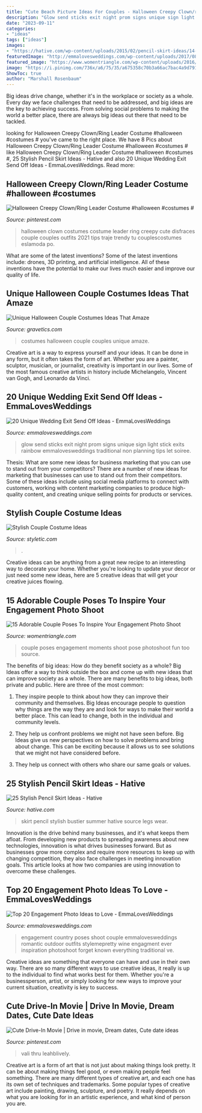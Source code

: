 ```yaml
---
title: "Cute Beach Picture Ideas For Couples - Halloween Creepy Clown/ring Leader Costume #halloween #costumes #"
description: "Glow send sticks exit night prom signs unique sign light stick exits rainbow emmalovesweddings traditional non planning tips let soiree"
date: "2023-09-11"
categories:
- "ideas"
tags: ["ideas"]
images:
- "https://hative.com/wp-content/uploads/2015/02/pencil-skirt-ideas/14-stylish-pencil-skirt-ideas.jpg"
featuredImage: "http://emmalovesweddings.com/wp-content/uploads/2017/08/wedding-night-send-off-ideas-with-glow-sticks.jpg"
featured_image: "https://www.womentriangle.com/wp-content/uploads/2016/07/chilling-moments.jpg"
image: "https://i.pinimg.com/736x/a6/75/35/a675358c70b3a66ac7bac4a9d79170a8.jpg"
ShowToc: true
author: "Marshall Rosenbaum"
---
```



Big ideas drive change, whether it's in the workplace or society as a whole. Every day we face challenges that need to be addressed, and big ideas are the key to achieving success. From solving social problems to making the world a better place, there are always big ideas out there that need to be tackled.

	

		
looking for Halloween Creepy Clown/Ring Leader Costume #halloween #costumes # you've came to the right place. We have 8 Pics about Halloween Creepy Clown/Ring Leader Costume #halloween #costumes # like Halloween Creepy Clown/Ring Leader Costume #halloween #costumes #, 25 Stylish Pencil Skirt Ideas - Hative and also 20 Unique Wedding Exit Send Off Ideas - EmmaLovesWeddings. Read more:
		
    
## Halloween Creepy Clown/Ring Leader Costume #halloween #costumes #

<img loading=lazy src="https://i.pinimg.com/736x/3e/03/d9/3e03d904ea3b1ddac0ae73feefbc1646.jpg" onerror="this.onerror=null;this.src='https://tse3.mm.bing.net/th?id=OIP.qRv1I9buUpLEINSmulqIFwHaJ4&amp;pid=15.1';" alt="Halloween Creepy Clown/Ring Leader Costume #halloween #costumes #">

_Source: pinterest.com_

>halloween clown costumes costume leader ring creepy cute disfraces couple couples outfits 2021 tips traje trendy tu couplescostumes eslamoda po. 

	

What are some of the latest inventions?
Some of the latest inventions include: drones, 3D printing, and artificial intelligence. All of these inventions have the potential to make our lives much easier and improve our quality of life.

    
## Unique Halloween Couple Costumes Ideas That Amaze

<img loading=lazy src="https://www.gravetics.com/wp-content/uploads/2017/07/Best-Couples-Halloween-Costumes.jpg" onerror="this.onerror=null;this.src='https://tse4.mm.bing.net/th?id=OIP.E8-37tenHOZZc3BKIJIzDQHaNK&amp;pid=15.1';" alt="Unique Halloween Couple Costumes Ideas That Amaze">

_Source: gravetics.com_

>costumes halloween couple couples unique amaze. 

	

Creative art is a way to express yourself and your ideas. It can be done in any form, but it often takes the form of art. Whether you are a painter, sculptor, musician, or journalist, creativity is important in our lives. Some of the most famous creative artists in history include Michelangelo, Vincent van Gogh, and Leonardo da Vinci.

    
## 20 Unique Wedding Exit Send Off Ideas - EmmaLovesWeddings

<img loading=lazy src="http://emmalovesweddings.com/wp-content/uploads/2017/08/wedding-night-send-off-ideas-with-glow-sticks.jpg" onerror="this.onerror=null;this.src='https://tse1.mm.bing.net/th?id=OIP.Q4jEzCAN8-yMzRJ45a2AXAHaLH&amp;pid=15.1';" alt="20 Unique Wedding Exit Send Off Ideas - EmmaLovesWeddings">

_Source: emmalovesweddings.com_

>glow send sticks exit night prom signs unique sign light stick exits rainbow emmalovesweddings traditional non planning tips let soiree. 

	

Thesis: What are some new ideas for business marketing that you can use to stand out from your competitors?
There are a number of new ideas for marketing that businesses can use to stand out from their competitors. Some of these ideas include using social media platforms to connect with customers, working with content marketing companies to produce high-quality content, and creating unique selling points for products or services.

    
## Stylish Couple Costume Ideas

<img loading=lazy src="https://styletic.com/wp-content/uploads/2015/10/couple-costume-ideas/14-couple-costume-ideas.jpg" onerror="this.onerror=null;this.src='https://tse3.mm.bing.net/th?id=OIP.5eWxGIdwOPKB9GWIwHUfMAHaJ4&amp;pid=15.1';" alt="Stylish Couple Costume Ideas">

_Source: styletic.com_

>. 

	

Creative ideas can be anything from a great new recipe to an interesting way to decorate your home. Whether you're looking to update your decor or just need some new ideas, here are 5 creative ideas that will get your creative juices flowing.

    
## 15 Adorable Couple Poses To Inspire Your Engagement Photo Shoot

<img loading=lazy src="https://www.womentriangle.com/wp-content/uploads/2016/07/chilling-moments.jpg" onerror="this.onerror=null;this.src='https://tse2.mm.bing.net/th?id=OIP.KA-NfKEm_FX8jFpSRKJGJgHaLH&amp;pid=15.1';" alt="15 Adorable Couple Poses To Inspire Your Engagement Photo Shoot">

_Source: womentriangle.com_

>couple poses engagement moments shoot pose photoshoot fun too source. 

	

The benefits of big ideas: How do they benefit society as a whole?
Big Ideas offer a way to think outside the box and come up with new ideas that can improve society as a whole. There are many benefits to big ideas, both private and public. Here are three of the most common: 
1) They inspire people to think about how they can improve their community and themselves. Big Ideas encourage people to question why things are the way they are and look for ways to make their world a better place. This can lead to change, both in the individual and community levels.

2) They help us confront problems we might not have seen before. Big Ideas give us new perspectives on how to solve problems and bring about change. This can be exciting because it allows us to see solutions that we might not have considered before.

3) They help us connect with others who share our same goals or values.

    
## 25 Stylish Pencil Skirt Ideas - Hative

<img loading=lazy src="https://hative.com/wp-content/uploads/2015/02/pencil-skirt-ideas/14-stylish-pencil-skirt-ideas.jpg" onerror="this.onerror=null;this.src='https://tse4.mm.bing.net/th?id=OIP.eP8UOcTpKlAWNWP3MqpEUwHaLD&amp;pid=15.1';" alt="25 Stylish Pencil Skirt Ideas - Hative">

_Source: hative.com_

>skirt pencil stylish bustier summer hative source legs wear. 

	

Innovation is the drive behind many businesses, and it's what keeps them afloat. From developing new products to spreading awareness about new technologies, innovation is what drives businesses forward. But as businesses grow more complex and require more resources to keep up with changing competition, they also face challenges in meeting innovation goals. This article looks at how two companies are using innovation to overcome these challenges.

    
## Top 20 Engagement Photo Ideas To Love - EmmaLovesWeddings

<img loading=lazy src="http://emmalovesweddings.com/wp-content/uploads/2018/05/romantic-engagement-photo-ideas.jpg" onerror="this.onerror=null;this.src='https://tse3.mm.bing.net/th?id=OIP.v633OllDGwPhijg-CnKoLAHaKD&amp;pid=15.1';" alt="Top 20 Engagement Photo Ideas to Love - EmmaLovesWeddings">

_Source: emmalovesweddings.com_

>engagement country poses shoot couple emmalovesweddings romantic outdoor outfits stylemepretty wine engagment ever inspiration photoshoot forget known everything traditional ve. 

	

Creative ideas are something that everyone can have and use in their own way. There are so many different ways to use creative ideas, it really is up to the individual to find what works best for them. Whether you're a businessperson, artist, or simply looking for new ways to improve your current situation, creativity is key to success.

    
## Cute Drive-In Movie | Drive In Movie, Dream Dates, Cute Date Ideas

<img loading=lazy src="https://i.pinimg.com/736x/a6/75/35/a675358c70b3a66ac7bac4a9d79170a8.jpg" onerror="this.onerror=null;this.src='https://tse1.mm.bing.net/th?id=OIP.c7xWGxg_VgseN26WeXCwSQHaJ3&amp;pid=15.1';" alt="Cute Drive-In Movie | Drive in movie, Dream dates, Cute date ideas">

_Source: pinterest.com_

>vali thru leahblively. 

	

Creative art is a form of art that is not just about making things look pretty. It can be about making things feel good, or even making people feel something. There are many different types of creative art, and each one has its own set of techniques and trademarks. Some popular types of creative art include painting, drawing, sculpture, and poetry. It really depends on what you are looking for in an artistic experience, and what kind of person you are.

